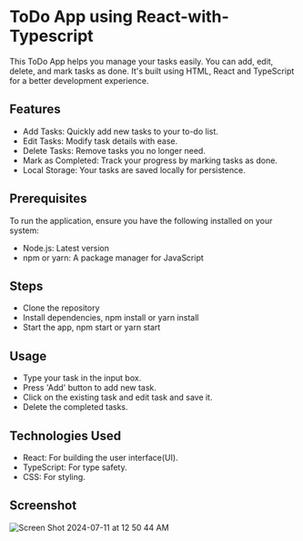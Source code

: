# ToDo App using React-with-Typescript
This ToDo App helps you manage your tasks easily. You can add, edit, delete, and mark tasks as done. It's built using HTML, React and TypeScript for a better development experience.

## Features
- Add Tasks: Quickly add new tasks to your to-do list.
- Edit Tasks: Modify task details with ease.
- Delete Tasks: Remove tasks you no longer need.
- Mark as Completed: Track your progress by marking tasks as done.
- Local Storage: Your tasks are saved locally for persistence.

## Prerequisites
To run the application, ensure you have the following installed on your system:
- Node.js: Latest version
- npm or yarn: A package manager for JavaScript

## Steps
- Clone the repository
- Install dependencies, npm install or yarn install
- Start the app, npm start or yarn start

## Usage
- Type your task in the input box.
- Press 'Add' button to add new task.
- Click on the existing task and edit task and save it.
- Delete the completed tasks.

## Technologies Used
- React: For building the user interface(UI).
- TypeScript: For type safety.
- CSS: For styling.


## Screenshot

![Screen Shot 2024-07-11 at 12 50 44 AM](https://github.com/sr2498/React-with-Typescript/assets/134464080/33122be4-6049-4dff-bf3c-7de45edbfd08)

